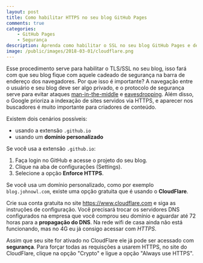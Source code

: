 ```yaml
---
layout: post
title: Como habilitar HTTPS no seu blog GitHub Pages
comments: true
categories: 
    - GitHub Pages
    - Segurança
description: Aprenda como habilitar o SSL no seu blog GitHub Pages e deixe a navegação dos seus leitores mais segura.
image: /public/images/2018-03-01/cloudflare.png
---
```


Esse procedimento serve para habilitar o  TLS/SSL no seu blog, isso fará com que seu blog fique com aquele cadeado de segurança na barra de endereço dos navegadores. Por que isso é importante? A navegação entre o usuário e seu blog deve ser algo privado, e o protocolo de segurança serve para evitar ataques [man-in-the-middle](https://pt.wikipedia.org/wiki/Ataque_man-in-the-middle)
 e [eavesdropping](https://pt.wikipedia.org/wiki/Eavesdropping). Além disso, o Google prioriza a indexação de sites servidos via HTTPS, e aparecer nos buscadores é muito importante para criadores de conteúdo.

Existem dois cenários possíveis: 
- usando a extensão `.github.io`
- usando um **domínio personalizado**

Se você usa a extensão `.github.io`:
1. Faça login no GitHub e acesse o projeto do seu blog.
2. Clique na aba de configurações (Settings).
3. Selecione a opção **Enforce HTTPS**. 

Se você usa um domínio personalizado, como por exemplo `blog.johnowl.com`, existe uma opção gratuita que é usando o **CloudFlare**. 

Crie sua conta gratuita no site https://www.cloudflare.com e siga as instruções de configuração. Você precisará trocar os servidores DNS configurados na empresa que você comprou seu domínio e aguardar até 72 horas para a **propagação do DNS**. Na rede wifi de casa ainda não está funcionando, mas no 4G eu já consigo acessar com *HTTPS*.

Assim que seu site for ativado no CloudFlare ele já pode ser acessado com **segurança**. Para forçar todas as requisções a usarem HTTPS, no site do CloudFlare, clique na opção "Crypto" e ligue a opção "Always use HTTPS".